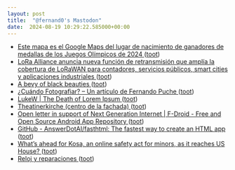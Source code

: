 ```yaml
---
layout: post
title:  "@fernand0's Mastodon"
date:  2024-08-19 10:29:22.585000+00:00
---
```

*  [Este mapa es el Google Maps del lugar de nacimiento de ganadores de medallas de los Juegos Olímpicos de 2024 ](https://www.genbeta.com/actualidad/este-mapa-google-maps-lugar-nacimiento-ganadores-medallas-juegos-olimpicos-202) ([toot](https://mastodon.social/@fernand0/112988216530260670))
*  [LoRa Alliance anuncia nueva función de retransmisión que amplía la cobertura de LoRaWAN para contadores, servicios públicos, smart cities y aplicaciones industriales ](https://internetdelascosas.xyz/articulo.php?id=115) ([toot](https://mastodon.social/@fernand0/112988065232469355))
*  [A bevy of black beauties ](http://prairiebreak.blogspot.com/2024/07/a-bevy-of-black-beauties.htm) ([toot](https://mastodon.social/@fernand0/112987931645292145))
*  [¿Cuándo Fotografiar? – Un artículo de Fernando Puche ](https://valentinsama.blogspot.com/2024/07/cuando-fotografiar-un-articulo-de.htm) ([toot](https://mastodon.social/@fernand0/112987810532495447))
*  [LukeW \| The Death of Lorem Ipsum ](https://www.lukew.com/ff/entry.asp?207) ([toot](https://mastodon.social/@fernand0/112987554049807020))
*  [Theatinerkirche (centro de la fachada) ](https://www.flickr.com/photos/fernand0/53916032478) ([toot](https://mastodon.social/@fernand0/112986860309982438))
*  [Open letter in support of Next Generation Internet \| F-Droid - Free and Open Source Android App Repository ](https://f-droid.org/en/2024/07/23/ngi-funding-open-letter.htm) ([toot](https://mastodon.social/@fernand0/112986771070874220))
*  [GitHub - AnswerDotAI/fasthtml: The fastest way to create an HTML app ](https://github.com/AnswerDotAI/fasthtm) ([toot](https://mastodon.social/@fernand0/112986076251424632))
*  [What’s ahead for Kosa, an online safety act for minors, as it reaches US House? ](https://www.theguardian.com/us-news/article/2024/aug/03/kids-online-safety-act-senat) ([toot](https://mastodon.social/@fernand0/112984224487623587))
*  [Reloj y reparaciones ](https://avecesunafoto.wordpress.com/2024/08/18/reloj-y-reparaciones) ([toot](https://mastodon.social/@fernand0/112983992632383398))
